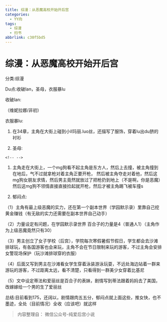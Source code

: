 ```yaml
---
title: 综漫：从恶魔高校开始开后宫
categories:
  - YY向
tags:
  - 综漫
  - 扫书
abbrlink: c30f5bd5
---
```

# 综漫：从恶魔高校开始开后宫
分类:综漫

Du点:收破lan，圣母，衣服暴lu

收破lan:

（维妮拉娜/非初）

衣服暴lu:

1.  在34章，主角在大街上碰到小ll玛丽.luo丝，还描写了服饰，穿着lu出du脐的衬衫

2.  圣母:

```{=html}
<!-- -->
```
1.  主角走在大街上，一个mg狗看不起主角是东方人，然后上去撞，被主角撞到在地后，气不过就拿枪对着主角正要开枪，
    然后被主角夺走对着他，然后这mg狗女朋友求情，然后男主竟然就放过了把枪扔到地上（不是啊，你是恶魔）然后这mg狗不领情直接直接捡起就开枪，然后才被主角踢飞被车撞s

2.  郁闷点:

（1）主角有最上级恶魔的实力，还在第一个副本世界（学园默示录）里靠自己挖黄金赚钱（有无敌的实力还需要在副本世界自己动手）

（2）力量设定有问题，在学园默示录世界
百合子的力量是4（普通人1）（主角作为上级恶魔竟然只有30）

（3）男主创立了女子学校（后宫），学院每次寒假暑假节假日，学生都会去沙滩排球玩，有各国游客也会来玩，主角不会在节日限制来玩的游客，不过主角会安排女警现场保护（玩沙滩排球穿的衣服）

（4）后面又写到男主在沙滩看女学生穿着泳装游泳玩耍，不远处海边站着一群来游玩的游客，不过距离太远，看不清楚，只看得到一群美少女穿着比基尼

（5）文中设定蒂法和爱丽丝是百合子的表妹，剧情写到蒂法跟着妈妈去了美国，改嫁嫁给一个男的生了爱丽丝

总结:目前看到175，还阔以，剧情跟肉五五分，郁闷点就上面这些，推女快，也不墨迹，全处（目前情况）全收（应该吧）就这样


> 内容整理自： 微信公众号-纯爱后宫小说